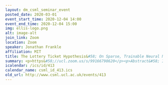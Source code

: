 ```yaml
---
layout: dm_csml_seminar_event
posted_date: 2020-03-01
event_start_time: 2020-12-04 14:00
event_end_time: 2020-12-04 15:00
img: ellis-logo.png
alt: image-alt
join_link: Zoom
location: Zoom
speaker: Jonathan Frankle
affiliation: MIT
title: The Lottery Ticket Hypothesis&#58; On Sparse, Trainable Neural Networks
summary: <p>https&#58;//ucl.zoom.us/s/99166798620</p><p>Abstract&#58; I recently proposed the lottery ticket hypothesis&#58; that the dense neural networks we typically train have much smaller subnetworks capable of reaching full accuracy from early in training. This hypothesis raises (1) scientific questions about the nature of overparameterization in neural network optimization and (2) practical questions about our ability to accelerate training. In this talk, I will discuss established results and the latest developments in my line of work on the lottery ticket hypothesis, including the empirical evidence for these claims on small vision tasks, changes necessary to scale these ideas to practical settings, and the relationship between these subnetworks and their “stability” to the noise of stochastic gradient descent. I will also describe my vision for the future of research on this topic.</p><p>Bio&#58; Jonathan Frankle is a fifth year PhD student at MIT, where he empirically studies deep learning with Prof. Michael Carbin. His current research focus is on the properties of sparse networks that allow them to train effectively as embodied by his “Lottery Ticket Hypothesis” (ICLR 2019 best paper award). Jonathan also has an interest in technology policy&#58; he has worked closely with lawyers, journalists, and policymakers on topics in AI policy and has taught at the Georgetown University Law Center. He earned his BSE and MSE in computer science at Princeton and has previously spent time at Google, Facebook, and Microsoft.</p>
icalendar: /ics/id/413
calendar_name: csml_id_413.ics
old_url: http://www.csml.ucl.ac.uk/events/413
---
```

